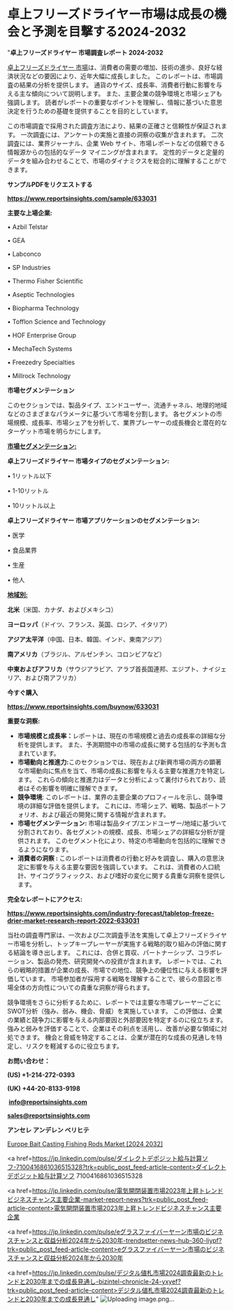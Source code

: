 # 卓上フリーズドライヤー市場は成長の機会と予測を目撃する2024-2032

"<strong>卓上フリーズドライヤー 市場調査レポート 2024-2032</strong>

<a href=https://www.reportsinsights.com/sample/633031>卓上フリーズドライヤー 市場</a>は、消費者の需要の増加、技術の進歩、良好な経済状況などの要因により、近年大幅に成長しました。 このレポートは、市場調査の結果の分析を提供します。 通貨のサイズ、成長率、消費者行動に影響を与える主な傾向について説明します。 また、主要企業の競争環境と市場シェアも強調します。 読者がレポートの重要なポイントを理解し、情報に基づいた意思決定を行うための基礎を提供することを目的としています。

この市場調査で採用された調査方法により、結果の正確さと信頼性が保証されます。 一次調査には、アンケートの実施と直接の洞察の収集が含まれます。 二次調査には、業界ジャーナル、企業 Web サイト、市場レポートなどの信頼できる情報源からの包括的なデータ マイニングが含まれます。 定性的データと定量的データを組み合わせることで、市場のダイナミクスを総合的に理解することができます。

<strong><b>サンプルPDFをリクエストする</b></strong>

<a href=https://www.reportsinsights.com/sample/633031><strong><u>https://www.reportsinsights.com/sample/633031</u></strong></a>

<strong>主要な上場企業:</strong>

• Azbil Telstar

• GEA

• Labconco

• SP Industries

• Thermo Fisher Scientific

• Aseptic Technologies

• Biopharma Technology

• Tofflon Science and Technology

• HOF Enterprise Group

• MechaTech Systems

• Freezedry Specialties

• Millrock Technology

<strong>市場セグメンテーション</strong>

このセクションでは、製品タイプ、エンドユーザー、流通チャネル、地理的地域などのさまざまなパラメータに基づいて市場を分割します。 各セグメントの市場規模、成長率、市場シェアを分析して、業界プレーヤーの成長機会と潜在的なターゲット市場を明らかにします。

<strong><u>市場セグメンテーション</u></strong><strong><u>:</u></strong>

<strong>卓上フリーズドライヤー 市場タイプのセグメンテーション:</strong>

• 1リットル以下

• 1-10リットル

• 10リットル以上

<strong>卓上フリーズドライヤー 市場アプリケーションのセグメンテーション:</strong>

• 医学

• 食品業界

• 生産

• 他人

<strong><u>地域別</u></strong><strong><u>:</u></strong>

<strong>北米</strong>（米国、カナダ、およびメキシコ）

<strong>ヨーロッパ</strong>（ドイツ、フランス、英国、ロシア、イタリア）

<strong>アジア太平洋</strong>（中国、日本、韓国、インド、東南アジア）

<strong>南アメリカ</strong>（ブラジル、アルゼンチン、コロンビアなど）

<strong>中東およびアフリカ</strong>（サウジアラビア、アラブ首長国連邦、エジプト、ナイジェリア、および南アフリカ）

<strong>今すぐ購入</strong>

<a href=https://www.reportsinsights.com/buynow/633031><strong><u>https://www.reportsinsights.com/buynow/633031</u></strong></a>

<strong>重要な洞察:</strong>
<ul>
  <li><strong>市場規模と成長率：</strong>レポートは、現在の市場規模と過去の成長率の詳細な分析を提供します。 また、予測期間中の市場の成長に関する包括的な予測も含まれています。</li>
  <li><strong>市場動向と推進力:</strong>このセクションでは、現在および新興市場の両方の顕著な市場動向に焦点を当て、市場の成長に影響を与える主要な推進力を特定します。 これらの傾向と推進力はデータと分析によって裏付けられており、読者はその影響を明確に理解できます。</li>
  <li><strong>競争環境</strong>: このレポートは、業界の主要企業のプロフィールを示し、競争環境の詳細な評価を提供します。 これには、市場シェア、戦略、製品ポートフォリオ、および最近の開発に関する情報が含まれます。</li>
  <li><strong>市場セグメンテーション: </strong>市場は製品タイプ/エンドユーザー/地域に基づいて分割されており、各セグメントの規模、成長、市場シェアの詳細な分析が提供されます。 このセグメント化により、特定の市場動向を包括的に理解できるようになります。</li>
  <li><strong>消費者の洞察 : </strong>このレポートは消費者の行動と好みを調査し、購入の意思決定に影響を与える主要な要因を強調しています。 これは、消費者の人口統計、サイコグラフィックス、および嗜好の変化に関する貴重な洞察を提供します。</li>
</ul>
<strong>完全なレポートにアクセス:</strong>

<a href=https://www.reportsinsights.com/industry-forecast/tabletop-freeze-drier-market-research-report-2022-633031><strong><u><b>https://www.reportsinsights.com/industry-forecast/tabletop-freeze-drier-market-research-report-2022-633031</b></u></strong></a>

当社の調査専門家は、一次および二次調査手法を実施して卓上フリーズドライヤー市場を分析し、トップキープレーヤーが実施する戦略的取り組みの評価に関する結論を導き出します。 これには、合併と買収、パートナーシップ、コラボレーション、製品の発売、研究開発への投資が含まれます。 レポートでは、これらの戦略的措置が企業の成長、市場での地位、競争上の優位性に与える影響を評価しています。 市場参加者が採用する戦略を理解することで、彼らの意図と市場全体の方向性についての貴重な洞察が得られます。

競争環境をさらに分析するために、レポートでは主要な市場プレーヤーごとにSWOT分析（強み、弱み、機会、脅威）を実施しています。 この評価は、企業の業績と競争力に影響を与える内部要因と外部要因を特定するのに役立ちます。 強みと弱みを評価することで、企業はその利点を活用し、改善が必要な領域に対処できます。 機会と脅威を特定することは、企業が潜在的な成長の見通しを特定し、リスクを軽減するのに役立ちます。

<strong>お問い合わせ：</strong>

<strong>(US) +1-214-272-0393</strong>

<strong>(UK) +44-20-8133-9198</strong>

<strong> </strong><a href=info@reportsinsights.com><strong><u>info@reportsinsights.com</u></strong></a>

<a href=sales@reportsinsights.com><strong><u>sales@reportsinsights.com</u></strong></a>

<strong>アンセレ アンデレン ベリヒテ</strong>

<a href=https://www.linkedin.com/pulse/europe-bait-casting-fishing-rods-market-latest-peqyf/>Europe Bait Casting Fishing Rods Market [2024 2032]</a>

<a href=https://jp.linkedin.com/pulse/ダイレクトデポジット給与計算ソフ-7100416861036515328?trk=public_post_feed-article-content>ダイレクトデポジット給与計算ソフ 7100416861036515328</a>

<a href=https://jp.linkedin.com/pulse/電気開閉装置市場2023年上昇トレンドビジネスチャンス主要企業-market-report-news?trk=public_post_feed-article-content>電気開閉装置市場2023年上昇トレンドビジネスチャンス主要企業</a>

<a href=https://jp.linkedin.com/pulse/eグラスファイバーヤーン市場のビジネスチャンスと収益分析2024年から2030年-trendsetter-news-hub-360-liypf?trk=public_post_feed-article-content>eグラスファイバーヤーン市場のビジネスチャンスと収益分析2024年から2030年</a>

<a href=https://jp.linkedin.com/pulse/デジタル値札市場2024調査最新のトレンドと2030年までの成長見通し-bizintel-chronicle-24-yxyef?trk=public_post_feed-article-content>デジタル値札市場2024調査最新のトレンドと2030年までの成長見通し</a>"
![Uploading image.png…]()
